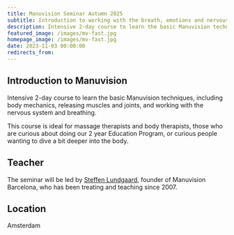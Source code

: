 ```yaml
---
title: Manuvision Seminar Autumn 2025
subtitle: Introduction to working with the breath, emotions and nervous system
description: Intensive 2-day course to learn the basic Manuvision techniques, including body mechanics, releasing muscles and joints, and working with the nervous system and breathing.
featured_image: /images/mv-fast.jpg
homepage_image: /images/mv-fast.jpg
date: 2023-11-03 00:00:00
redirects_from:
---
```


## Introduction to Manuvision

Intensive 2-day course to learn the basic Manuvision techniques, including body mechanics, releasing muscles and joints, and working with the nervous system and breathing.

This course is ideal for massage therapists and body therapists, those who are curious about doing our 2 year Education Program, or curious people wanting to dive a bit deeper into the body.

## Teacher

The seminar will be led by [Steffen Lundgaard](https://manuvision.es/en/steffen-en/), founder of Manuvision Barcelona, who has been treating and teaching since 2007.

## Location

Amsterdam 